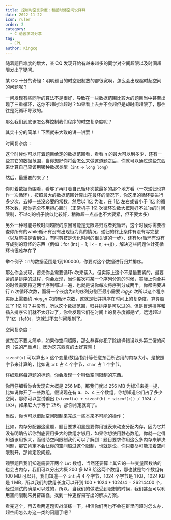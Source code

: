 ```yaml
---
title: 控制时空复杂度：和超时爆空间说拜拜
date: 2022-11-22
icon: ruler
order: 2
category:
  - C 语言学习分享
tag:
  - CPL
author: Kingcq
---
```


随着题目难度的增大，某 CQ 发现开始有越来越多的同学对空间超限以及时间超限发出了疑问。

某 CQ 十分的奇怪：明明题目的时空限制放的都很宽啊，怎么会出现超时超空间的问题呢？

一问发现有些同学的算法不是很好，导致在一些数据范围比较大的题目当中甚至出现了三重循环，这你不超时谁超时？如果看上去并不会超但是却时间超限了，那往往是死循环导致的。

那么我们到底该怎么样控制我们程序的时空复杂度呢？

其实十分的简单！下面就来大致的讲一讲罢！

时间复杂度：

这个时候你可以盯着题目给定的数据范围看，看看 n 的最大可以到多少，还有一些其它的数据范围，当你想好你将会怎么来做这道题之后，你就可以通过这些东西来计算自己应该用哪种数据类型（`int` -> `long long`）

然后，最重要的来了！

你盯着数据范围看，看够了再盯着自己循环次数最多的那个地方看（一次递归也算作一次循环），按照最大的数据范围计算出在最坏的情况下，你这里的循环要进行多少次，去掉一些没必要的常数，然后以 1亿 为准，在 1亿 左右或者小于 1亿 的循环次数，那你完全不用担心超时（正常机子 1亿 次循环次数大概刚好不过1s的时间限制，不过oj的机子貌似比较好，稍微超一点点也不大要紧，但不要太多）

另外一种可能导致时间超限的原因可能是无限递归或者死循环，这个时候你需要检查你所有的while循环有没有出现恒为真的情况、递归的终止条件有没有写完整（以及剪枝是否到位，有时剪枝是优化时间的很关键的一步）、还有for循环有没有写成别的奇怪的东西（例如：for (int j = 1; i <= n; ++j)），解决这些问题估计死循环也很难存在了

举个例子：n的数据范围是1到100000，你要对这个数据进行归并排序。

那么你会发现，首先你会需要循环n次来读入，但实际上这个不是最要紧的，最要紧的是排序的过程，你会发现，当你每次将某一个序列分割的时候，实际上你合并的时候需要将这两半序列都过一遍，也就是说你每次将序列分成两半，你都需要进行 n 次循环次数，而将一个长度为n的序列分割至最小需要 $log_2n$ 次所以这个程序实际上需要约 $nlog_2n$ 次的循环次数，这就是归并排序在时间上的复杂度，算算超过了 1亿 吗？并没有，所以这个数据范围，归并排序是可以过的。但是冒泡排序和插入排序它们就不太好过了，你会发现它们在时间上的复杂度都是n²，远远超过了1亿（1e10），这就过不去时间限制了。

空间复杂度：

这东西不要太简单，如果你空间超限，那么恭喜你犯了除编译错误以外第二傻的问题（说的严重点），因为这东西真的太好算辣！

`sizeof(x)` 可以算出 x 这个变量/数组/指针等任意东西所占用的内存大小，是按照字节来计算的，比如说 `int` 占 4 个字节，`char` 占 1 个字节。

仔细观察每道题的标题，你会发现一个叫做空间限制的东西。

你再仔细看你会发现它大概是 256 MB，那我们就以 256 MB 为标准来提一提，比如说你开了一些数组，假设现在有 a、b、c 三个数组，你想知道它们占了多少空间，那你可以尝试输出 `(sizeof(a) + sizeof(b) + sizeof(c)) / 1024 / 1024`，如果它大于等于 256，那你肯定就寄了。

当然，你也可以借助空间限制来完成一些本来不可能的操作：

比如，内存分配器这道题，题目要求明显是要你用链表来动态分配内存，因为它并没有明确告诉你到底要用多大的数组才够用，如果你想使用静态数组，你就一定得知道该用多大，而借助空间限制我们可以了解到：题目要求你用这么多内存来解决问题，那它肯定不会让你的空间超过这个限制，也就是说，你只要尽可能顶着空间限制开，那肯定没问题。

观察题目我们知道需要开两个 `int` 数组，当然还要算上其它的一些变量函数啥的也会占内存，我们可以分出大概 200 多 MB 给这两个数组，那也就是每个数组有 100 MB 可以开，我们知道一个 `int` 占 4 个字节，1024 个字节是 1 KB，1024 KB 是 1 MB，所以我们的数组长度可以开到 $100*1024*1024/4=26214400$ 个，经过测试的确是可以过的，所以，当我们的做法受到限制的时候，我们甚至可以利用空间限制来另辟蹊径，找到一种更容易写出的解决方案。

看完这个，再去看两道题实战演练一下，相信你们再也不会在群里问超时怎么办，超空间怎么办这一类的问题了吧？
